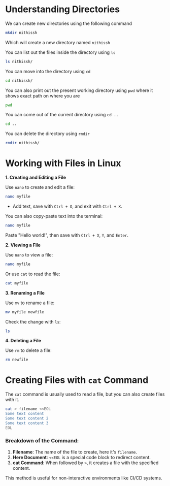 
# Understanding Directories

We can create new directories using the following command 

```bash
mkdir nithissh
```

Which will create a new directory named `nithissh`

You can list out the files inside the directory using `ls` 

```bash
ls nithissh/
```

You can move into the directory using `cd` 

```bash
cd nithissh/
```

You can also print out the present working directory using `pwd` where it shows exact path on where you are 

```bash
pwd 
```

You can come out of the current directory using `cd ..`

```bash
cd ..
```

You can delete the directory using `rmdir`

```bash
rmdir nithissh/
```

# Working with Files in Linux

**1. Creating and Editing a File**

Use `nano` to create and edit a file:

```sh
nano myfile
```

- Add text, save with `Ctrl + O`, and exit with `Ctrl + X`.

You can also copy-paste text into the terminal:

```sh
nano myfile
```

Paste "Hello world!", then save with `Ctrl + X`, `Y`, and `Enter`.

**2. Viewing a File**

Use `nano` to view a file:

```sh
nano myfile
```

Or use `cat` to read the file:

```sh
cat myfile
```

**3. Renaming a File**

Use `mv` to rename a file:

```sh
mv myfile newfile
```

Check the change with `ls`:

```sh
ls
```

**4. Deleting a File**

Use `rm` to delete a file:

```sh
rm newfile
```


# Creating Files with `cat` Command

The `cat` command is usually used to read a file, but you can also create files with it.

```sh
cat > filename <<EOL
Some text content
Some text content 2
Some text content 3
EOL
```

### Breakdown of the Command:

1. **Filename**: The name of the file to create, here it's `filename`.
2. **Here Document**: `<<EOL` is a special code block to redirect content.
3. **cat Command**: When followed by `>`, it creates a file with the specified content.

This method is useful for non-interactive environments like CI/CD systems.
